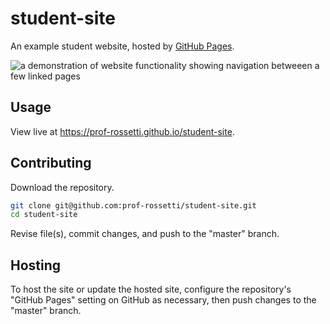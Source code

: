 # student-site

An example student website, hosted by [GitHub Pages](https://pages.github.com/).

![a demonstration of website functionality showing navigation betweeen a few linked pages](https://raw.githubusercontent.com/SCSU-CSC-Department/201701-csc-443-01/e3ff575a3afab0f7b4a621a5246d05e51495759d/projects/personal-website/demo.gif)

## Usage

View live at https://prof-rossetti.github.io/student-site.

## Contributing

Download the repository.

```` sh
git clone git@github.com:prof-rossetti/student-site.git
cd student-site
````

Revise file(s), commit changes, and push to the "master" branch.

## Hosting

To host the site or update the hosted site, configure the repository's "GitHub Pages" setting on GitHub as necessary, then push changes to the "master" branch.
